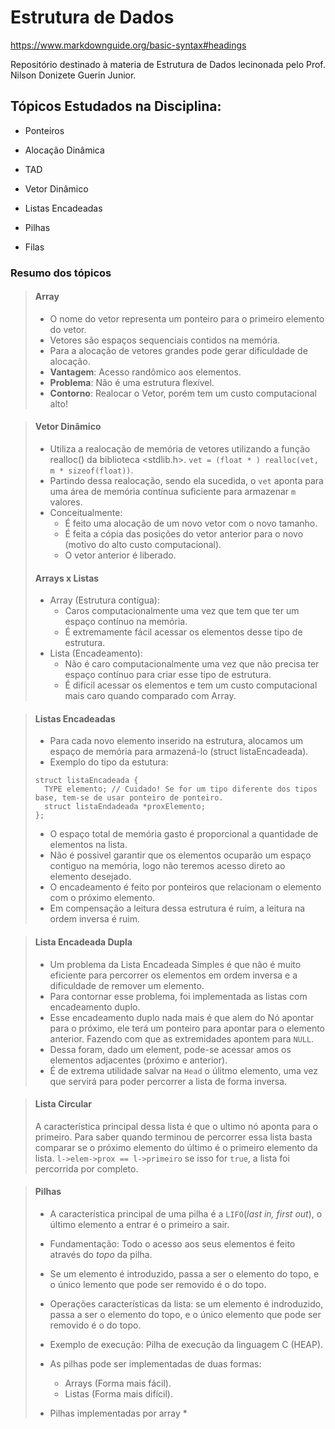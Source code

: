 # Estrutura de Dados

https://www.markdownguide.org/basic-syntax#headings

Repositório destinado à materia de Estrutura de Dados lecinonada pelo Prof. Nilson Donizete Guerin Junior.

## Tópicos Estudados na Disciplina:

- Ponteiros

- Alocação Dinâmica

- TAD

- Vetor Dinâmico

- Listas Encadeadas

- Pilhas

- Filas


### Resumo dos tópicos

> #### Array
  > * O nome do vetor representa um ponteiro para o primeiro elemento do vetor.
  > * Vetores são espaços sequenciais contidos na memória.
  > * Para a alocação de vetores grandes pode gerar dificuldade de alocação.
  > * **Vantagem**: Acesso randômico aos elementos.
  > * **Problema**: Não é uma estrutura flexível.
  > * **Contorno**: Realocar o Vetor, porém tem um custo computacional alto!

> #### Vetor Dinâmico
  > * Utiliza a realocação de memória de vetores utilizando a função realloc() da biblioteca <stdlib.h>.
  > `vet = (float * ) realloc(vet, m * sizeof(float))`.
  > * Partindo dessa realocação, sendo ela sucedida, o `vet` aponta para uma área de memória contínua suficiente para armazenar `m` valores.
  > * Conceitualmente:
  >   * É feito uma alocação de um novo vetor com o novo tamanho.
  >   * É feita a cópia das posições do vetor anterior para o novo (motivo do alto custo computacional).
  >   * O vetor anterior é liberado.
> #### Arrays x Listas
  > * Array (Estrutura contígua):
  >   * Caros computacionalmente uma vez que tem que ter um espaço contínuo na memória.
  >   * É extremamente fácil acessar os elementos desse tipo de estrutura.
  > * Lista (Encadeamento):
  >   * Não é caro computacionalmente uma vez que não precisa ter espaço contínuo para criar esse tipo de estrutura.
  >   * É difícil acessar os elementos e tem um custo computacional mais caro quando comparado com Array.

> #### Listas Encadeadas
  > * Para cada novo elemento inserido na estrutura, alocamos um espaço de memória para armazená-lo (struct listaEncadeada).
  > * Exemplo do tipo da estutura:
  > ```
  > struct listaEncadeada {
  >   TYPE elemento; // Cuidado! Se for um tipo diferente dos tipos base, tem-se de usar ponteiro de ponteiro.
  >   struct listaEndadeada *proxElemento;
  > };
  >```
  > * O espaço total de memória gasto é proporcional a quantidade de elementos na lista.
  > * Não é possivel garantir que os elementos ocuparão um espaço contiguo na memória, logo não teremos acesso direto ao elemento desejado.
  > * O encadeamento é feito por ponteiros que relacionam o elemento com o próximo elemento.
  > * Em compensação a leitura dessa estrutura é ruim, a leitura na ordem inversa é ruim.

> #### Lista Encadeada Dupla
  > * Um problema da Lista Encadeada Simples é que não é muito eficiente para percorrer os elementos em ordem inversa e a dificuldade de remover um elemento.
  > * Para contornar esse problema, foi implementada as listas com encadeamento duplo.
  > * Esse encadeamento duplo nada mais é que alem do Nó apontar para o próximo, ele terá um ponteiro para apontar para o elemento anterior. Fazendo com que as extremidades apontem para `NULL`.
  > * Dessa foram, dado um element, pode-se acessar amos os elementos adjacentes (próximo e anterior).
  > * É de extrema utilidade salvar na `Head` o úlitmo elemento, uma vez que servirá para poder percorrer a lista de forma inversa.

> #### Lista Circular
  > A característica principal dessa lista é que o ultimo nó aponta para o primeiro.
  > Para saber quando terminou de percorrer essa lista basta comparar se o próximo elemento do último é o primeiro elemento da lista.
  > `l->elem->prox == l->primeiro` se isso for `true`, a lista foi percorrida por completo.

> #### Pilhas
  > * A característica principal de uma pilha é a `LIFO`(*last in, first out*), o último elemento a entrar é o primeiro a sair.
  > * Fundamentação: Todo o acesso aos seus elementos é feito através do *topo* da pilha.
  > * Se um elemento é introduzido, passa a ser o elemento do topo, e o único lemento que pode ser removido é o do topo.
  > * Operações características da lista: se um elemento é indroduzido, passa a ser o elemento do topo, e o único elemento que pode ser removido é o do topo.
  > * Exemplo de execução: Pilha de execução da linguagem C (HEAP).
  > * As pilhas pode ser implementadas de duas formas:
  >   * Arrays (Forma mais fácil).
  >   * Listas (Forma mais difícil).
  >
  > * Pilhas implementadas por array
  >   *

